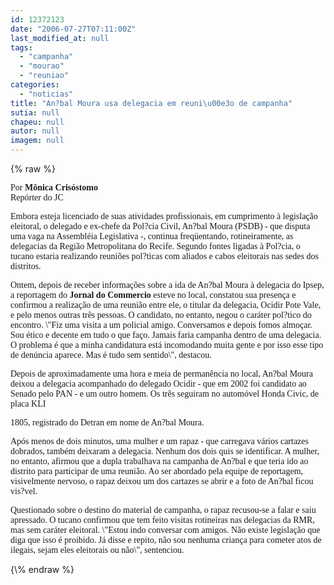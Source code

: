 ```yaml
---
id: 12372123
date: "2006-07-27T07:11:00Z"
last_modified_at: null
tags:
  - "campanha"
  - "mourao"
  - "reuniao"
categories:
  - "noticias"
title: "An?bal Moura usa delegacia em reuni\u00e3o de campanha"
sutia: null
chapeu: null
autor: null
imagem: null
---
```

{\% raw %}
<p><P><FONT face=Verdana>Por <STRONG>Mônica Crisóstomo</STRONG><BR></FONT><FONT face=Verdana>Repórter do JC</FONT></P></p>
<p><P><FONT face=Verdana>Embora esteja licenciado de suas atividades profissionais, em cumprimento à legislação eleitoral, o delegado e ex-chefe da Pol?cia Civil, An?bal Moura (PSDB) - que disputa uma vaga na Assembléia Legislativa -, continua freqüentando, rotineiramente, as delegacias da Região Metropolitana do Recife. Segundo fontes ligadas à Pol?cia, o tucano estaria realizando reuniões pol?ticas com aliados e cabos eleitorais nas sedes dos distritos.</FONT></P></p>
<p><P><FONT face=Verdana>Ontem, depois de receber informações sobre a ida de An?bal Moura à delegacia do Ipsep, a reportagem do <B>Jornal do Commercio</B> esteve no local, constatou sua presença e confirmou a realização de uma reunião entre ele, o titular da delegacia, Ocidir Pote Vale, e pelo menos outras três pessoas. O candidato, no entanto, negou o caráter pol?tico do encontro. \"Fiz uma visita a um policial amigo. Conversamos e depois fomos almoçar. Sou ético e decente em tudo o que faço. Jamais faria campanha dentro de uma delegacia. O problema é que a minha candidatura está incomodando muita gente e por isso esse tipo de denúncia aparece. Mas é tudo sem sentido\", destacou.</FONT></P></p>
<p><P><FONT face=Verdana>Depois de aproximadamente uma hora e meia de permanência no local, An?bal Moura deixou a delegacia acompanhado do delegado Ocidir - que em 2002 foi candidato ao Senado pelo PAN - e um outro homem. Os três seguiram no automóvel Honda Civic, de placa KLI</p>
<p> 1805, registrado do Detran em nome de An?bal Moura. </FONT></P></p>
<p><P><FONT face=Verdana>Após menos de dois minutos, uma mulher e um rapaz - que carregava vários cartazes dobrados, também deixaram a delegacia. Nenhum dos dois quis se identificar. A mulher, no entanto, afirmou que a dupla trabalhava na campanha de An?bal e que teria ido ao distrito para participar de uma reunião. Ao ser abordado pela equipe de reportagem, visivelmente nervoso, o rapaz deixou um dos cartazes se abrir e a foto de An?bal ficou vis?vel. </FONT></P></p>
<p><P><FONT face=Verdana>Questionado sobre o destino do material de campanha, o rapaz recusou-se a falar e saiu apressado. O tucano confirmou que tem feito visitas rotineiras nas delegacias da RMR, mas sem caráter eleitoral. \"Estou indo conversar com amigos. Não existe legislação que diga que isso é proibido. Já disse e repito, não sou nenhuma criança para cometer atos de ilegais, sejam eles eleitorais ou não\", sentenciou.</FONT></P> </p>
{\% endraw %}